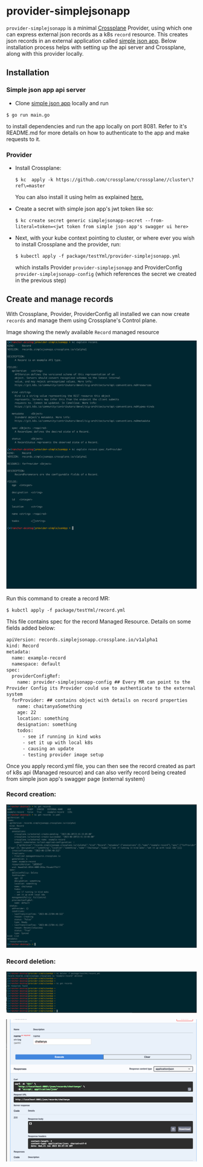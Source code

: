 # provider-simplejsonapp

`provider-simplejsonapp` is a minimal [Crossplane](https://crossplane.io/) Provider,
using which one can express external json records as a k8s `record` resource.
This creates json records in an external application called [simple json app](https://gitlab.com/heb-engineering/teams/platform-engineering/gke-hybrid-cloud/kon/crossplane/simplejsonapp/simplejsonapp). Below installation process helps with setting up the api server and Crossplane, along with this provider locally.

## Installation

### Simple json app api server

- Clone [simple json app](https://gitlab.com/heb-engineering/teams/platform-engineering/gke-hybrid-cloud/kon/crossplane/simplejsonapp/simplejsonapp) locally and run

```
$ go run main.go
```

to install dependencies and run the app locally on port 8081. Refer to it's README.md for more details on how to authenticate to the app and make requests to it.

### Provider

- Install Crossplane:

  ```
  $ kc  apply -k https://github.com/crossplane/crossplane//cluster\?ref\=master
  ```

  You can also install it using helm as explained [here.](https://docs.crossplane.io/latest/software/install/)

- Create a secret with simple json app's jwt token like so:

  ```
  $ kc create secret generic simplejsonapp-secret --from-literal=token=<jwt token from simple json app's swagger ui here>
  ```

- Next, with your kube context pointing to cluster, or where ever you wish to install Crossplane and the provider, run:
  ```
  $ kubectl apply -f package/testYml/provider-simplejsonapp.yml
  ```
  which installs Provider `provider-simplejsonapp` and ProviderConfig `provider-simplejsonapp-config` (which references the secret we created in the previous step)

## Create and manage records

With Crossplane, Provider, ProviderConfig all installed we can now create `records` and manage them using Crossplane's Control plane.

Image showing the newly available `Record` managed resource

![record resource](./images/Record-resource.png)

Run this command to create a record MR:

```
$ kubctl apply -f package/testYml/record.yml
```

This file contains spec for the record Managed Resource. Details on some fields added below:

```
apiVersion: records.simplejsonapp.crossplane.io/v1alpha1
kind: Record
metadata:
  name: example-record
  namespace: default
spec:
  providerConfigRef:
    name: provider-simplejsonapp-config ## Every MR can point to the Provider Config its Provider could use to authenticate to the external system
  forProvider: ## contains object with details on record properties
    name: chaitanyaSomething
    age: 22
    location: something
    designation: something
    todos:
      - see if running in kind woks
      - set it up with local k8s
      - causing an update
      - testing provider image setup
```

Once you apply record.yml file, you can then see the record created as part of k8s api (Managed resource) and can also verify
record being created from simple json app's swagger page (external system)

### Record creation:

![record create](./images/record-create.png)

### Record deletion:

![record deletion](./images/record-delete.png)

![record deletion](./images/record-delete-on-simplejsonapp.png)
